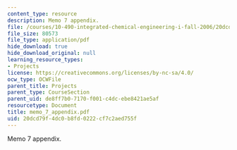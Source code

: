 ```yaml
---
content_type: resource
description: Memo 7 appendix.
file: /courses/10-490-integrated-chemical-engineering-i-fall-2006/20dcd79f4dc0b8fd0222cf7c2aed755f_memo_7_appendix.pdf
file_size: 80573
file_type: application/pdf
hide_download: true
hide_download_original: null
learning_resource_types:
- Projects
license: https://creativecommons.org/licenses/by-nc-sa/4.0/
ocw_type: OCWFile
parent_title: Projects
parent_type: CourseSection
parent_uid: de8ff7b0-7170-f001-c4dc-ebe8421ae5af
resourcetype: Document
title: memo_7_appendix.pdf
uid: 20dcd79f-4dc0-b8fd-0222-cf7c2aed755f
---
```

Memo 7 appendix.